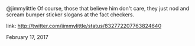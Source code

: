@jimmylittle Of course, those that believe him don't care, they just nod and scream bumper sticker slogans at the fact checkers. 

link: http://twitter.com/jimmylittle/status/832772207763824640 

February 17, 2017